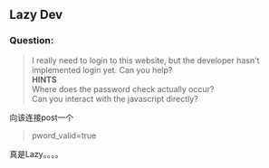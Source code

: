 ## Lazy Dev

### Question:
> I really need to login to this website, but the developer hasn't implemented login yet. Can you help?  
**HINTS**  
Where does the password check actually occur?  
Can you interact with the javascript directly?  

向该连接post一个
> pword_valid=true

真是Lazy。。。。